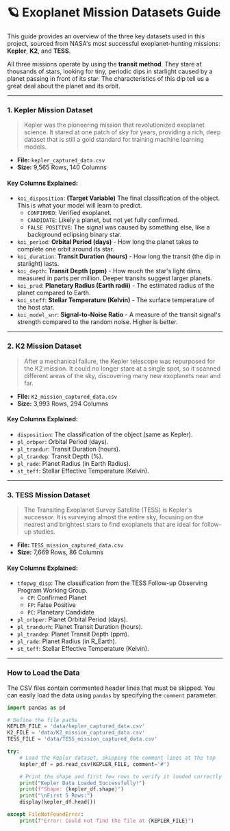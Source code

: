 # 🪐 Exoplanet Mission Datasets Guide

This guide provides an overview of the three key datasets used in this project, sourced from NASA's most successful exoplanet-hunting missions: **Kepler**, **K2**, and **TESS**.

All three missions operate by using the **transit method**. They stare at thousands of stars, looking for tiny, periodic dips in starlight caused by a planet passing in front of its star. The characteristics of this dip tell us a great deal about the planet and its orbit.



---

### **1. Kepler Mission Dataset**

> Kepler was the pioneering mission that revolutionized exoplanet science. It stared at one patch of sky for years, providing a rich, deep dataset that is still a gold standard for training machine learning models.

* **File:** `kepler_captured_data.csv`
* **Size:** 9,565 Rows, 140 Columns

#### **Key Columns Explained:**

* `koi_disposition`: **(Target Variable)** The final classification of the object. This is what your model will learn to predict.
    * `CONFIRMED`: Verified exoplanet.
    * `CANDIDATE`: Likely a planet, but not yet fully confirmed.
    * `FALSE POSITIVE`: The signal was caused by something else, like a background eclipsing binary star.
* `koi_period`: **Orbital Period (days)** - How long the planet takes to complete one orbit around its star.
* `koi_duration`: **Transit Duration (hours)** - How long the transit (the dip in starlight) lasts.
* `koi_depth`: **Transit Depth (ppm)** - How much the star's light dims, measured in parts per million. Deeper transits suggest larger planets.
* `koi_prad`: **Planetary Radius (Earth radii)** - The estimated radius of the planet compared to Earth.
* `koi_steff`: **Stellar Temperature (Kelvin)** - The surface temperature of the host star.
* `koi_model_snr`: **Signal-to-Noise Ratio** - A measure of the transit signal's strength compared to the random noise. Higher is better.

---

### **2. K2 Mission Dataset**

> After a mechanical failure, the Kepler telescope was repurposed for the K2 mission. It could no longer stare at a single spot, so it scanned different areas of the sky, discovering many new exoplanets near and far.

* **File:** `K2_mission_captured_data.csv`
* **Size:** 3,993 Rows, 294 Columns

#### **Key Columns Explained:**

* `disposition`: The classification of the object (same as Kepler).
* `pl_orbper`: Orbital Period (days).
* `pl_trandur`: Transit Duration (hours).
* `pl_trandep`: Transit Depth (%).
* `pl_rade`: Planet Radius (in Earth Radius).
* `st_teff`: Stellar Effective Temperature (Kelvin).

---

### **3. TESS Mission Dataset**

> The Transiting Exoplanet Survey Satellite (TESS) is Kepler's successor. It is surveying almost the entire sky, focusing on the nearest and brightest stars to find exoplanets that are ideal for follow-up studies.

* **File:** `TESS_mission_captured_data.csv`
* **Size:** 7,669 Rows, 86 Columns

#### **Key Columns Explained:**

* `tfopwg_disp`: The classification from the TESS Follow-up Observing Program Working Group.
    * `CP`: Confirmed Planet
    * `FP`: False Positive
    * `PC`: Planetary Candidate
* `pl_orbper`: Planet Orbital Period (days).
* `pl_trandurh`: Planet Transit Duration (hours).
* `pl_trandep`: Planet Transit Depth (ppm).
* `pl_rade`: Planet Radius (in R\_Earth).
* `st_teff`: Stellar Effective Temperature (Kelvin).

---

### **How to Load the Data**

The CSV files contain commented header lines that must be skipped. You can easily load the data using `pandas` by specifying the `comment` parameter.

```python
import pandas as pd

# Define the file paths
KEPLER_FILE = 'data/kepler_captured_data.csv'
K2_FILE = 'data/K2_mission_captured_data.csv'
TESS_FILE = 'data/TESS_mission_captured_data.csv'

try:
    # Load the Kepler dataset, skipping the comment lines at the top
    kepler_df = pd.read_csv(KEPLER_FILE, comment='#')

    # Print the shape and first few rows to verify it loaded correctly
    print("Kepler Data Loaded Successfully!")
    print(f"Shape: {kepler_df.shape}")
    print("\nFirst 5 Rows:")
    display(kepler_df.head())

except FileNotFoundError:
    print(f"Error: Could not find the file at {KEPLER_FILE}")